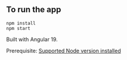 ## To run the app

```
npm install
npm start
```

Built with Angular 19.

Prerequisite: [Supported Node version installed](https://angular.dev/reference/versions#actively-supported-versions)
